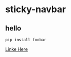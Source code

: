 # sticky-navbar

## hello

``` 
pip install foobar
```
[Linke Here](https://www.facebook.com/groups/shikhbeshobai/?fref=nf)
